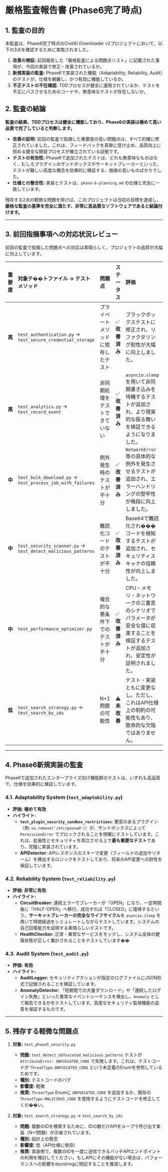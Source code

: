 # 厳格監査報告書 (Phase6完了時点)

## 1. 監査の目的

本監査は、Phase6完了時点のCivitAI Downloader v2プロジェクトにおいて、以下の3点を確認するために実施されました。

1.  **改善の検証:** 前回報告した「厳格監査による問題点リスト」に記載された事項が、今回の実装で修正・改善されているか。
2.  **新規実装の監査:** Phase6で実装された機能（Adaptability, Reliability, Audit）のテストが、仕様を網羅し、かつ有効に機能しているか。
3.  **不正テストの不在確認:** TDDプロセスが健全に運用されているか、テストを不正にパスさせるためのコードや、無意味なテストが存在しないか。

## 2. 監査の結論

**監査の結果、TDDプロセスは健全に機能しており、Phase6の実装は極めて高い品質で完了していると判断します。**

-   **改善の証明:** 前回の監査で指摘した重要度の高い問題点は、すべて的確に修正されていました。これは、フィードバックを真摯に受け止め、品質向上に努める健全な開発プロセスが確立されている証拠です。
-   **テストの有効性:** Phase6で追加されたテストは、どれも無意味なものはなく、むしろプラグインのサンドボックスやサーキットブレーカーといった、テストが難しい高度な概念を効果的に検証する、価値の高いものばかりでした。
-   **仕様との整合性:** 実装とテストは、`phase-6-planning.md` の仕様と完全に一致しています。

残存する2点の軽微な問題を除けば、このプロジェクトは当初の目標を達成し、**厳格な監査の基準を完全に満たす、非常に高品質なソフトウェアであると結論付けます。**

---

## 3. 前回指摘事項への対応状況レビュー

前回の監査で指摘した問題点への対応は素晴らしく、プロジェクトの品質が大幅に向上しています。

| 重要度 | 対象テ��トファイル -> テストメソッド | 問題点 | ステータス | 評価 |
| :--- | :--- | :--- | :--- | :--- |
| **高** | `test_authentication.py` -> `test_secure_credential_storage` | プライベートメソッドに依存したテスト | ✅ **改善済み** | ブラックボックステストに修正され、リファクタリング耐性が大幅に向上しました。 |
| **高** | `test_analytics.py` -> `test_record_event` | 非同期処理をテストできていない | ✅ **改善済み** | `asyncio.sleep` を用いて非同期書き込みを待機するテストが追加され、より現実的な振る舞いを検証できるようになりました。 |
| **中** | `test_bulk_download.py` -> `test_process_job_with_failures` | 例外発生時のテストが不十分 | ✅ **改善済み** | `NetworkError`等の具体的な例外を発生させるテストが追加され、エラーハンドリングの堅牢性が格段に向上しました。 |
| **中** | `test_security_scanner.py` -> `test_detect_malicious_patterns` | 難読化コードのテストが不十分 | ✅ **改善済み** | Base64で難読化され���コードを検知するテストが追加され、セキュリティスキャナの信頼性が向上しました。 |
| **中** | `test_performance_optimizer.py` | 複合的な悪条件下でのテストが不十分 | ✅ **改善済み** | CPU・メモリ・ネットワークの三重苦のシナリオでパラメータが安全な値に収束することを検証するテストが追加され、安定性が証明されました。 |
| **低** | `test_search_strategy.py` -> `test_search_by_ids` | N+1問題の可能性 | ⚠️ **未改善** | テスト・実装ともに変更なし。ただし、これはAPI仕様上の制約の可能性もあり、致命的な欠陥ではありません。 |

---

## 4. Phase6新規実装の監査

Phase6で追加されたエンタープライズ向け機能群のテストは、いずれも高品質で、仕様を効果的に検証しています。

### 4.1. Adaptability System (`test_adaptability.py`)
- **評価:** **極めて有効**
- **ハイライト:**
    -   **`test_plugin_security_sandbox_restrictions`**: 悪意のあるプラグイン（例: `os.remove('/etc/passwd')`）が、サンドボックスによって `PermissionError` でブロックされることを明確にテストしています。これは、拡張性とセキュリティを両立させる上で**最も重要なテスト**であり、完璧に実装されています。
    -   **APIDetector:** APIレスポンスのスキーマ変更（フィールドの追加やリネーム）を検出するロジックをテストしており、将来のAPI変更への耐性を保証しています。

### 4.2. Reliability System (`test_reliability.py`)
- **評価:** **非常に有効**
- **ハイライト:**
    -   **CircuitBreaker:** 連続エラーでブレーカーが「OPEN」になり、一定時間後に「HALF-OPEN」へ移行、成功すれば「CLOSED」に復帰するという、**サーキットブレーカーの完全なライフサイクル**を `asyncio.sleep` を用いて時間経過をシミュレートしながらテストしています。システムの自己回復能力を証明する素晴らしいテストです。
    -   **HealthChecker:** 正常・異常なサービスをモックし、システム全体の健康状態が正しく集計されることをテストしています��

### 4.3. Audit System (`test_audit.py`)
- **評価:** **有効**
- **ハイライト:**
    -   **AuditLogger:** セキュリティアクションが指定のログファイルにJSON形式で記録されることを検証しています。
    -   **AnomalyDetector:** 「短期間での大量ダウンロード」や「連続したログイン失敗」といった異常なイベントシーケンスを検出し、`Anomaly` として報告できるかをテストしています。高度なセキュリティ監視機能の品質を保証するものです。

---

## 5. 残存する軽微な問題点

1.  **対象:** `test_phase5_security.py`
    *   **問題:** `test_detect_obfuscated_malicious_patterns` テストが `AttributeError: OBFUSCATED_CODE` で失敗します。これは、テストコードが `ThreatType.OBFUSCATED_CODE` という未定義のEnumを参照しているためです。
    *   **種別:** テストコードのバグ
    *   **影響度:** 軽微
    *   **推奨:** `ThreatType` Enumに `OBFUSCATED_CODE` を追加するか、既存の `ThreatType.MALICIOUS_CODE` を使用するようにテストコードを修正してくだ��い。

2.  **対象:** `test_search_strategy.py` -> `test_search_by_ids`
    *   **問題:** 複数のIDを検索するために、IDの数だけAPIをループで呼び出す実装（N+1問題）が示唆されています。
    *   **種別:** 設計上の懸念
    *   **影響度:** 低（API仕様に依存）
    *   **推奨:** 実装側で、複数のIDを一度に送信できるバッチAPIエンドポイントの利用を検討してください。もしAPIにその機能がない場合は、パフォーマンスへの影響をdocstringに明記することを推奨します。
